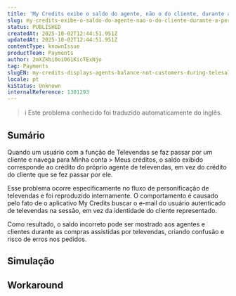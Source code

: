 ```yaml
---
title: 'My Credits exibe o saldo do agente, não o do cliente, durante a personificação de televendas'
slug: my-credits-exibe-o-saldo-do-agente-nao-o-do-cliente-durante-a-personificacao-de-televendas
status: PUBLISHED
createdAt: 2025-10-02T12:44:51.951Z
updatedAt: 2025-10-02T12:44:51.951Z
contentType: knownIssue
productTeam: Payments
author: 2mXZkbi0oi061KicTExNjo
tag: Payments
slugEN: my-credits-displays-agents-balance-not-customers-during-telesales-impersonation
locale: pt
kiStatus: Unknown
internalReference: 1301293
---
```


>ℹ️ Este problema conhecido foi traduzido automaticamente do inglês.

## Sumário


Quando um usuário com a função de Televendas se faz passar por um cliente e navega para Minha conta > Meus créditos, o saldo exibido corresponde ao crédito do próprio agente de televendas, em vez do crédito do cliente que se fez passar por ele.

Esse problema ocorre especificamente no fluxo de personificação de televendas e foi reproduzido internamente. O comportamento é causado pelo fato de o aplicativo My Credits buscar o e-mail do usuário autenticado de televendas na sessão, em vez da identidade do cliente representado.

Como resultado, o saldo incorreto pode ser mostrado aos agentes e clientes durante as compras assistidas por televendas, criando confusão e risco de erros nos pedidos.
## Simulação


## Workaround

